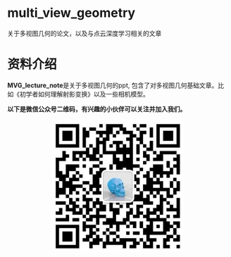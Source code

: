 # multi_view_geometry
关于多视图几何的论文，以及与点云深度学习相关的文章
# 资料介绍
**MVG_lecture_note**是关于多视图几何的ppt,
包含了对多视图几何基础文章。比如《初学者如何理解射影变换》以及一些相机模型。

**以下是微信公众号二维码，有兴趣的小伙伴可以关注并加入我们。**

<div align=center><img src="https://github.com/dianyunPCL/pointcloud_paper/blob/master/WechatAccounts.jpg" width="300" height="300" alt="Official Accounts"/></div>
